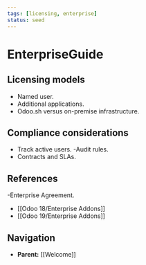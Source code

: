 ```yaml
---
tags: [licensing, enterprise]
status: seed
---
```

# EnterpriseGuide

## Licensing models
- Named user.
- Additional applications.
- Odoo.sh versus on-premise infrastructure.

## Compliance considerations
- Track active users.
-Audit rules.
- Contracts and SLAs.

## References
-Enterprise Agreement.
- [[Odoo 18/Enterprise Addons]]
- [[Odoo 19/Enterprise Addons]]






## Navigation
- **Parent:** [[Welcome]]
